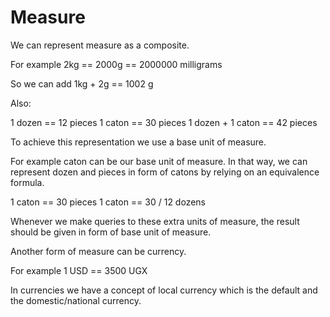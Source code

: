 # Measure

We can represent measure as a composite.

For example 2kg == 2000g == 2000000 milligrams

So we can add 1kg + 2g == 1002 g


Also:

1 dozen == 12 pieces 
1 caton == 30 pieces
1 dozen + 1 caton == 42 pieces 


To achieve this representation we use a base unit of measure.

For example caton can be our base unit of measure. In that way, we 
can represent dozen and pieces in form of catons by relying on an equivalence formula.

1 caton == 30 pieces
1 caton == 30 / 12 dozens

Whenever we make queries to these extra units of measure, the result should be given in form of base unit of measure.

Another form of measure can be currency.

For example 1 USD == 3500 UGX

In currencies we have a concept of local currency which is the default and the domestic/national currency.